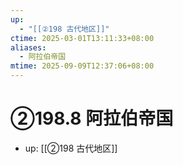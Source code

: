 ```yaml
---
up:
  - "[[②198 古代地区]]"
ctime: 2025-03-01T13:11:33+08:00
aliases:
  - 阿拉伯帝国
mtime: 2025-09-09T12:37:06+08:00
---
```


# ②198.8 阿拉伯帝国

- up: [[②198 古代地区]]
